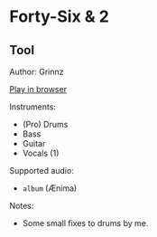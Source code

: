 # Forty\-Six & 2

## Tool

Author: Grinnz

[Play in browser](http://pages.cs.wisc.edu/~tolly/customs/?title=forty-six-and-2&artist=tool)

Instruments:

  * (Pro) Drums
  * Bass
  * Guitar
  * Vocals (1)

Supported audio:

  * `album` (Ænima)

Notes:

  * Some small fixes to drums by me.

